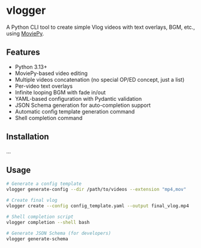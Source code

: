 # vlogger

A Python CLI tool to create simple Vlog videos with text overlays, BGM, etc.,  
using [MoviePy](https://github.com/Zulko/moviepy).

## Features

- Python 3.13+
- MoviePy-based video editing
- Multiple videos concatenation (no special OP/ED concept, just a list)
- Per-video text overlays
- Infinite looping BGM with fade in/out
- YAML-based configuration with Pydantic validation
- JSON Schema generation for auto-completion support
- Automatic config template generation command
- Shell completion command

## Installation

...


## Usage

```bash
# Generate a config template
vlogger generate-config --dir /path/to/videos --extension "mp4,mov"

# Create final vlog
vlogger create --config config_template.yaml --output final_vlog.mp4

# Shell completion script
vlogger completion --shell bash

# Generate JSON Schema (for developers)
vlogger generate-schema
```